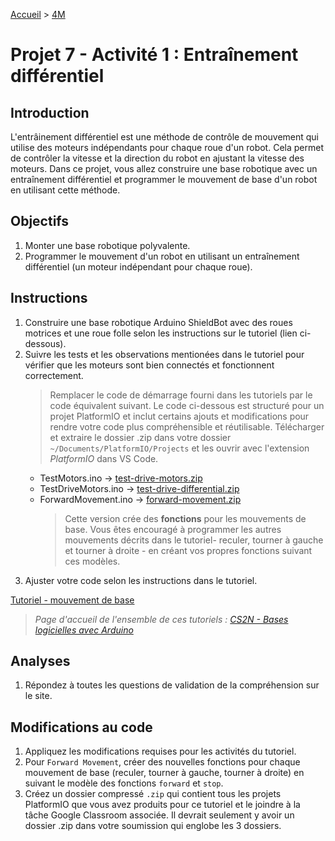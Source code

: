 [Accueil](./index.md) > [4M](./acceuil4M.md#projet-7--mouvement-avec-mission)

# Projet 7 - Activité 1 : Entraînement différentiel

## Introduction

L'entrâinement différentiel est une méthode de contrôle de mouvement qui utilise des moteurs indépendants pour chaque roue d'un robot. Cela permet de contrôler la vitesse et la direction du robot en ajustant la vitesse des moteurs. Dans ce projet, vous allez construire une base robotique avec un entraînement différentiel et programmer le mouvement de base d'un robot en utilisant cette méthode.

## Objectifs

1. Monter une base robotique polyvalente.
1. Programmer le mouvement d'un robot en utilisant un entraînement différentiel (un moteur indépendant pour chaque roue).

## Instructions

1. Construire une base robotique Arduino ShieldBot avec des roues motrices et une roue folle selon les instructions sur le tutoriel (lien ci-dessous).
1. Suivre les tests et les observations mentionées dans le tutoriel pour vérifier que les moteurs sont bien connectés et fonctionnent correctement.
   > Remplacer le code de démarrage fourni dans les tutoriels par le code équivalent suivant. Le code ci-dessous est structuré pour un projet PlatformIO et inclut certains ajouts et modifications pour rendre votre code plus compréhensible et réutilisable. Télécharger et extraire le dossier .zip dans votre dossier `~/Documents/PlatformIO/Projects` et les ouvrir avec l'extension _PlatformIO_ dans VS Code.
   - TestMotors.ino -> [test-drive-motors.zip](./code/platformio/test-drive-motors.zip)
   - TestDriveMotors.ino -> [test-drive-differential.zip](./code/platformio/test-drive-differential.zip)
   - ForwardMovement.ino -> [forward-movement.zip](./code/platformio/forward-movement.zip)
        > Cette version crée des **fonctions** pour les mouvements de base. Vous êtes encouragé à programmer les autres mouvements décrits dans le tutoriel- reculer, tourner à gauche et tourner à droite - en créant vos propres fonctions suivant ces modèles.
1. Ajuster votre code selon les instructions dans le tutoriel.

[Tutoriel - mouvement de base](https://www.cs2n.org/u/mp/badge_pages/195)

> _Page d'accueil de l'ensemble de ces tutoriels : [CS2N - Bases logicielles avec Arduino](https://www.cs2n.org/u/track_progress?id=290)_

## Analyses

1. Répondez à toutes les questions de validation de la compréhension sur le site.

## Modifications au code

1. Appliquez les modifications requises pour les activités du tutoriel.
1. Pour `Forward Movement`, créer des nouvelles fonctions pour chaque mouvement de base (reculer, tourner à gauche, tourner à droite) en suivant le modèle des fonctions `forward` et `stop`.
1. Créez un dossier compressé `.zip` qui contient tous les projets PlatformIO que vous avez produits pour ce tutoriel et le joindre à la tâche Google Classroom associée. Il devrait seulement y avoir un dossier .zip dans votre soumission qui englobe les 3 dossiers.
